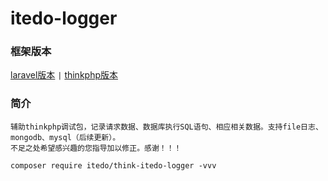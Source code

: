 # itedo-logger

### 框架版本
<a href="https://github.com/hzp0szl/itedo-logger">laravel版本</a>
` | `
<a href="https://github.com/hzp0szl/think-itedo-logger">thinkphp版本</a>

### 简介
	辅助thinkphp调试包，记录请求数据、数据库执行SQL语句、相应相关数据。支持file日志、mongodb、mysql（后续更新）。
	不足之处希望感兴趣的您指导加以修正。感谢！！！

```
composer require itedo/think-itedo-logger -vvv
```
